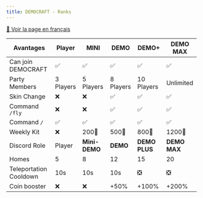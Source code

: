 ```yaml
---
title: DEMOCRAFT - Ranks
---
```


[🥐 Voir la page en français](./grades)


| Avantages              | Player    | MINI          | DEMO      | DEMO+         | DEMO MAX     |
| ---------------------- | --------- | ------------- | --------- | ------------- | ------------ |
| Can join DEMOCRAFT     | ✅         | ✅             | ✅         | ✅             | ✅            |
| Party Members          | 3 Players | 5 Players     | 8 Players | 10 Players    | Unlimited    |
| Skin Change            | ❌         | ❌             | ✅         | ✅             | ✅            |
| Command `/fly`         | ❌         | ❌             | ✅         | ✅             | ✅            |
| Command `/`            | ✅         | ✅             | ✅         | ✅             | ✅            |
| Weekly Kit             | ❌         | 200💎         | 500💎     | 800💎         | 1200💎       |
| Discord Role           | Player    | **Mini-DEMO** | **DEMO**  | **DEMO PLUS** | **DEMO MAX** |
| Homes                  | 5         | 8             | 12        | 15            | 20           |
| Teleportation Cooldown | 10s       | 10s           | 10s       | ❎             | ❎            |
| Coin booster           | ❌         | ❌             | +50%      | +100%         | +200%        |